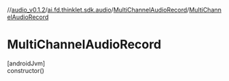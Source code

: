 //[audio_v0.1.2](../../../index.md)/[ai.fd.thinklet.sdk.audio](../index.md)/[MultiChannelAudioRecord](index.md)/[MultiChannelAudioRecord](-multi-channel-audio-record.md)

# MultiChannelAudioRecord

[androidJvm]\
constructor()
